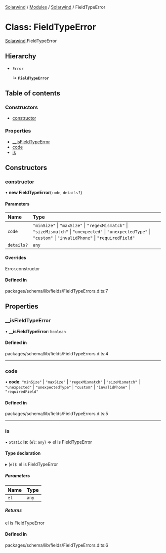 [Solarwind](../README.md) / [Modules](../modules.md) / [Solarwind](../modules/Solarwind.md) / FieldTypeError

# Class: FieldTypeError

[Solarwind](../modules/Solarwind.md).FieldTypeError

## Hierarchy

- `Error`

  ↳ **`FieldTypeError`**

## Table of contents

### Constructors

- [constructor](Solarwind.FieldTypeError.md#constructor)

### Properties

- [\_\_isFieldTypeError](Solarwind.FieldTypeError.md#__isfieldtypeerror)
- [code](Solarwind.FieldTypeError.md#code)
- [is](Solarwind.FieldTypeError.md#is)

## Constructors

### constructor

• **new FieldTypeError**(`code`, `details?`)

#### Parameters

| Name | Type |
| :------ | :------ |
| `code` | ``"minSize"`` \| ``"maxSize"`` \| ``"regexMismatch"`` \| ``"sizeMismatch"`` \| ``"unexpected"`` \| ``"unexpectedType"`` \| ``"custom"`` \| ``"invalidPhone"`` \| ``"requiredField"`` |
| `details?` | `any` |

#### Overrides

Error.constructor

#### Defined in

packages/schema/lib/fields/FieldTypeErrors.d.ts:7

## Properties

### \_\_isFieldTypeError

• **\_\_isFieldTypeError**: `boolean`

#### Defined in

packages/schema/lib/fields/FieldTypeErrors.d.ts:4

___

### code

• **code**: ``"minSize"`` \| ``"maxSize"`` \| ``"regexMismatch"`` \| ``"sizeMismatch"`` \| ``"unexpected"`` \| ``"unexpectedType"`` \| ``"custom"`` \| ``"invalidPhone"`` \| ``"requiredField"``

#### Defined in

packages/schema/lib/fields/FieldTypeErrors.d.ts:5

___

### is

▪ `Static` **is**: (`el`: `any`) => el is FieldTypeError

#### Type declaration

▸ (`el`): el is FieldTypeError

##### Parameters

| Name | Type |
| :------ | :------ |
| `el` | `any` |

##### Returns

el is FieldTypeError

#### Defined in

packages/schema/lib/fields/FieldTypeErrors.d.ts:6
